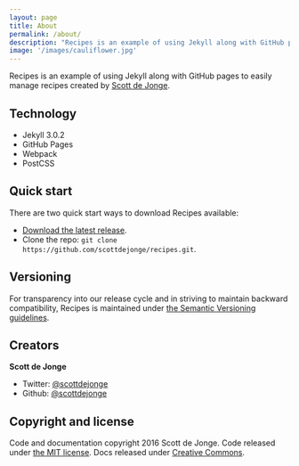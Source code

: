 ```yaml
---
layout: page
title: About
permalink: /about/
description: "Recipes is an example of using Jekyll along with GitHub pages to easily manage recipes."
image: '/images/cauliflower.jpg'
---
```


Recipes is an example of using Jekyll along with GitHub pages to easily manage recipes created by [Scott de Jonge](https://twitter.com/scottdejonge).

## Technology

* Jekyll 3.0.2
* GitHub Pages
* Webpack
* PostCSS

## Quick start

There are two quick start ways to download Recipes available:

- [Download the latest release](https://github.com/scottdejonge/recipes/).
- Clone the repo: `git clone https://github.com/scottdejonge/recipes.git`.

## Versioning

For transparency into our release cycle and in striving to maintain backward compatibility, Recipes is maintained under [the Semantic Versioning guidelines](http://semver.org/).

## Creators

**Scott de Jonge**

- Twitter: [@scottdejonge](https://twitter.com/scottdejonge)
- Github: [@scottdejonge](https://github.com/scottdejonge)

## Copyright and license

Code and documentation copyright 2016 Scott de Jonge. Code released under [the MIT license](https://github.com/scottdejonge/recipes/LICENSE). Docs released under [Creative Commons](https://github.com/scottdejonge/recipes/LICENSE).
